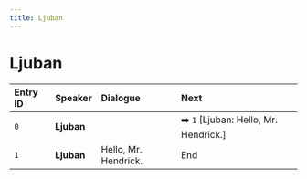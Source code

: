 ```yaml
---
title: Ljuban
---
```


# Ljuban


| Entry ID | Speaker | Dialogue | Next |
| :------- | :------ | :------- | :------------ |
| `0` | **Ljuban** |  | ➡️ `1` \[Ljuban: Hello, Mr\. Hendrick\.\] |
| `1` | **Ljuban** | Hello, Mr\. Hendrick\. | End |
